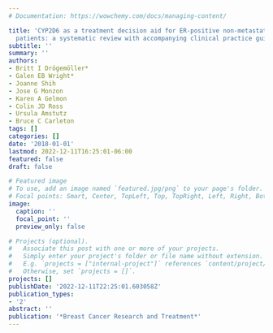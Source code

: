 ```yaml
---
# Documentation: https://wowchemy.com/docs/managing-content/

title: 'CYP2D6 as a treatment decision aid for ER-positive non-metastatic breast cancer
  patients: a systematic review with accompanying clinical practice guidelines'
subtitle: ''
summary: ''
authors:
- Britt I Drögemöller*
- Galen EB Wright*
- Joanne Shih
- Jose G Monzon
- Karen A Gelmon
- Colin JD Ross
- Ursula Amstutz
- Bruce C Carleton
tags: []
categories: []
date: '2018-01-01'
lastmod: 2022-12-11T16:25:01-06:00
featured: false
draft: false

# Featured image
# To use, add an image named `featured.jpg/png` to your page's folder.
# Focal points: Smart, Center, TopLeft, Top, TopRight, Left, Right, BottomLeft, Bottom, BottomRight.
image:
  caption: ''
  focal_point: ''
  preview_only: false

# Projects (optional).
#   Associate this post with one or more of your projects.
#   Simply enter your project's folder or file name without extension.
#   E.g. `projects = ["internal-project"]` references `content/project/deep-learning/index.md`.
#   Otherwise, set `projects = []`.
projects: []
publishDate: '2022-12-11T22:25:01.603058Z'
publication_types:
- '2'
abstract: ''
publication: '*Breast Cancer Research and Treatment*'
---
```

